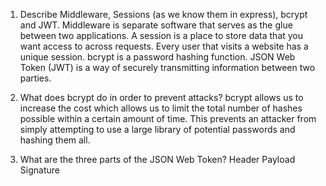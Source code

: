 <!-- Answers to the Short Answer Essay Questions go here -->

1.  Describe Middleware, Sessions (as we know them in express), bcrypt and JWT.
    Middleware is separate software that serves as the glue between two applications.
    A session is a place to store data that you want access to across requests. Every user that visits a website has a unique session.
    bcrypt is a password hashing function.
    JSON Web Token (JWT) is a way of securely transmitting information between two parties.


2.  What does bcrypt do in order to prevent attacks?
    bcrypt allows us to increase the cost which allows us to limit the total number of hashes possible within a certain amount of time. This prevents an attacker from simply attempting to use a large library of potential passwords and hashing them all.

3.  What are the three parts of the JSON Web Token?
    Header
    Payload
    Signature
